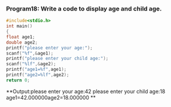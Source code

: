 ### Program18: Write a code to display age and child age.
```c
#include<stdio.h>
int main()
{
float age1;
double age2;
printf("please enter your age:");
scanf("%f",&age1);
printf("please enter your child age:");
scanf("%lf",&age2);
printf("age1=%f",age1);
printf("age2=%lf",age2);
return 0;
```
**Output:please enter your age:42
please enter your child age:18
age1=42.000000age2=18.000000 **
